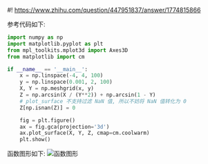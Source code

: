 #! https://www.zhihu.com/question/447951837/answer/1774815866

[comment]: <> (Answer URL: https://www.zhihu.com/question/447951837/answer/1774815866)
[comment]: <> "Question Title: z=arcsin(x/y^2)+arcsin(1-y)如何作图？"
[comment]: <> (Author Name: 采石工)

参考代码如下:

```python
import numpy as np
import matplotlib.pyplot as plt
from mpl_toolkits.mplot3d import Axes3D
from matplotlib import cm

if __name__ == '__main__':
    x = np.linspace(-4, 4, 100)
    y = np.linspace(0.001, 2, 100)
    X, Y = np.meshgrid(x, y)
    Z = np.arcsin(X / (Y**2)) + np.arcsin(1 - Y)
    # plot_surface 不支持过滤 NaN 值, 所以不妨将 NaN 值转化为 0
    Z[np.isnan(Z)] = 0

    fig = plt.figure()
    ax = fig.gca(projection='3d')
    ax.plot_surface(X, Y, Z, cmap=cm.coolwarm)
    plt.show()
```
函数图形如下:
![函数图形](https://pic4.zhimg.com/80/v2-33b058d776919ec9611037972457816c.png)

